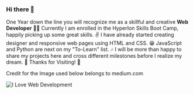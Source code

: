 ### Hi there 👋
One Year down the line you will recognize me as a skillful and creative **Web Developer** 🐱‍🚀
Currently I am enrolled in the HyperIon Skills Boot Camp, happily picking up some great skills. ✌
I have already started creating designer and responsive web pages using HTML and CSS. 😁
JavaScript and Python are next on my "To-Learn" list. 🎶
I will be more than happy to share my projects here and cross different milestones before I realize my dream. 🎉
Thanks for Visiting! 💖


Credit for the Image used below belongs to medium.com

<picture>
 <img alt="I Love Web Development" src="https://miro.medium.com/v2/resize:fit:720/format:webp/1*V-Jp13LvtVc2IiY2fp4qYw.jpeg">
</picture>




